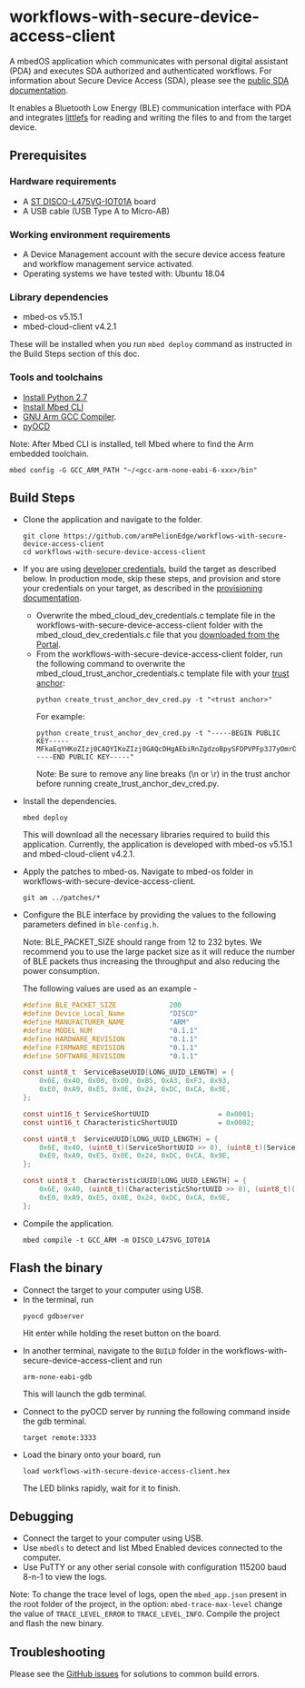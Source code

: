 # workflows-with-secure-device-access-client

A mbedOS application which communicates with personal digital assistant (PDA) and executes SDA authorized and authenticated workflows. For information about Secure Device Access (SDA), please see the [public SDA documentation](https://www.pelion.com/docs/device-management/current/device-management/secure-device-access.html).

It enables a Bluetooth Low Energy (BLE) communication interface with PDA and integrates [littlefs](https://github.com/ARMmbed/littlefs) for reading and writing the files to and from the target device.

## Prerequisites

### Hardware requirements
- A [ST DISCO-L475VG-IOT01A](https://os.mbed.com/platforms/ST-Discovery-L475E-IOT01A/) board
- A USB cable (USB Type A to Micro-AB)

### Working environment requirements
- A Device Management account with the secure device access feature and workflow management service activated.
- Operating systems we have tested with: Ubuntu 18.04

### Library dependencies
- mbed-os v5.15.1
- mbed-cloud-client v4.2.1

These will be installed when you run `mbed deploy` command as instructed in the Build Steps section of this doc.

### Tools and toolchains
- [Install Python 2.7](https://www.python.org/download/releases/2.7/)
- [Install Mbed CLI](https://os.mbed.com/docs/mbed-os/v5.15/quick-start/offline-with-mbed-cli.html)
- [GNU Arm GCC Compiler](https://www.pelion.com/docs/device-management/current/cloud-requirements/tool-requirements.html#notes-for-toolchains).
- [pyOCD](https://pypi.org/project/pyocd/)

Note: After Mbed CLI is installed, tell Mbed where to find the Arm embedded toolchain.
```
mbed config -G GCC_ARM_PATH "~/<gcc-arm-none-eabi-6-xxx>/bin"
```

## Build Steps
- Clone the application and navigate to the folder.
    ```
    git clone https://github.com/armPelionEdge/workflows-with-secure-device-access-client
    cd workflows-with-secure-device-access-client
    ```

- If you are using [developer credentials](https://www.pelion.com/docs/device-management/current/sda/obtaining-a-bootstrap-certificate-and-trust-anchor.html#in-developer-mode), build the target as described below. In production mode, skip these steps, and provision and store your credentials on your target, as described in the [provisioning documentation](https://www.pelion.com/docs/device-management/current/provisioning-process/index.html).
    - Overwrite the mbed_cloud_dev_credentials.c template file in the workflows-with-secure-device-access-client folder with the mbed_cloud_dev_credentials.c file that you [downloaded from the Portal](https://www.pelion.com/docs/device-management/current/sda/obtaining-a-bootstrap-certificate-and-trust-anchor.html#generate-a-bootstrap-certificate).
    - From the workflows-with-secure-device-access-client folder, run the following command to overwrite the mbed_cloud_trust_anchor_credentials.c template file with your [trust anchor](https://www.pelion.com/docs/device-management/current/sda/obtaining-a-bootstrap-certificate-and-trust-anchor.html#obtain-a-trust-anchor):
        ```
        python create_trust_anchor_dev_cred.py -t "<trust anchor>"
        ```
        For example:
        ```
        python create_trust_anchor_dev_cred.py -t "-----BEGIN PUBLIC KEY-----MFkaEqYHKoZIzj0CAQYIKoZIzj0GAQcDHgAEbiRnZgdzoBpySFDPVPFp3J7yOmrOXJ09O5qVUMOD5knUjX7YbQBF0ueJWPz6tkTGbzORAwDzvRXYUA7vZpB+og==-----END PUBLIC KEY-----"
        ```
        Note: Be sure to remove any line breaks (\n or \r) in the trust anchor before running create_trust_anchor_dev_cred.py.

- Install the dependencies.
    ```
    mbed deploy
    ```
    This will download all the necessary libraries required to build this application. Currently, the application is developed with mbed-os v5.15.1 and mbed-cloud-client v4.2.1.

- Apply the patches to mbed-os. Navigate to mbed-os folder in workflows-with-secure-device-access-client.
    ```
    git am ../patches/*
    ```

- Configure the BLE interface by providing the values to the following parameters defined in `ble-config.h`.

    Note: BLE_PACKET_SIZE should range from 12 to 232 bytes. We recommend you to use the large packet size as it will reduce the number of BLE packets thus increasing the throughput and also reducing the power consumption.

    The following values are used as an example -
    ```C
    #define BLE_PACKET_SIZE             200
    #define Device_Local_Name           "DISCO"
    #define MANUFACTURER_NAME           "ARM"
    #define MODEL_NUM                   "0.1.1"
    #define HARDWARE_REVISION           "0.1.1"
    #define FIRMWARE_REVISION           "0.1.1"
    #define SOFTWARE_REVISION           "0.1.1"

    const uint8_t  ServiceBaseUUID[LONG_UUID_LENGTH] = {
        0x6E, 0x40, 0x00, 0x00, 0xB5, 0xA3, 0xF3, 0x93,
        0xE0, 0xA9, 0xE5, 0x0E, 0x24, 0xDC, 0xCA, 0x9E,
    };

    const uint16_t ServiceShortUUID                 = 0x0001;
    const uint16_t CharacteristicShortUUID          = 0x0002;

    const uint8_t  ServiceUUID[LONG_UUID_LENGTH] = {
        0x6E, 0x40, (uint8_t)(ServiceShortUUID >> 8), (uint8_t)(ServiceShortUUID & 0xFF), 0xB5, 0xA3, 0xF3, 0x93,
        0xE0, 0xA9, 0xE5, 0x0E, 0x24, 0xDC, 0xCA, 0x9E,
    };

    const uint8_t  CharacteristicUUID[LONG_UUID_LENGTH] = {
        0x6E, 0x40, (uint8_t)(CharacteristicShortUUID >> 8), (uint8_t)(CharacteristicShortUUID & 0xFF), 0xB5, 0xA3, 0xF3, 0x93,
        0xE0, 0xA9, 0xE5, 0x0E, 0x24, 0xDC, 0xCA, 0x9E,
    };
    ```

- Compile the application.
    ```
    mbed compile -t GCC_ARM -m DISCO_L475VG_IOT01A
    ```

## Flash the binary

- Connect the target to your computer using USB.
- In the terminal, run
    ```
    pyocd gdbserver
    ```
    Hit enter while holding the reset button on the board.

* In another terminal, navigate to the `BUILD` folder in the workflows-with-secure-device-access-client and run
    ```
    arm-none-eabi-gdb
    ```
    This will launch the gdb terminal.

* Connect to the pyOCD server by running the following command inside the gdb terminal.
    ```
    target remote:3333
    ```

* Load the binary onto your board, run
    ```
    load workflows-with-secure-device-access-client.hex
    ```
    The LED blinks rapidly, wait for it to finish.

## Debugging

- Connect the target to your computer using USB.
- Use `mbedls` to detect and list Mbed Enabled devices connected to the computer.
- Use PuTTY or any other serial console with configuration 115200 baud 8-n-1 to view the logs.

Note: To change the trace level of logs, open the `mbed_app.json` present in the root folder of the project, in the option: ` mbed-trace-max-level ` change the value of `TRACE_LEVEL_ERROR` to `TRACE_LEVEL_INFO`. Compile the project and flash the new binary.

## Troubleshooting

Please see the [GitHub issues](https://github.com/armPelionEdge/workflows-with-secure-device-access-client/issues) for solutions to common build errors.
